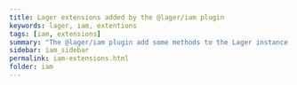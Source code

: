 ```yaml
---
title: Lager extensions added by the @lager/iam plugin
keywords: lager, iam, extentions
tags: [iam, extensions]
summary: "The @lager/iam plugin add some methods to the Lager instance so other plugins can refer to the content it manages"
sidebar: iam_sidebar
permalink: iam-extensions.html
folder: iam
---
```

